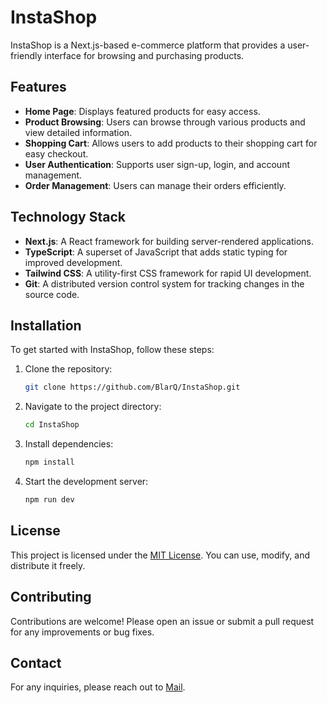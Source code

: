 # InstaShop

InstaShop is a Next.js-based e-commerce platform that provides a user-friendly interface for browsing and purchasing products.

## Features

- **Home Page**: Displays featured products for easy access.
- **Product Browsing**: Users can browse through various products and view detailed information.
- **Shopping Cart**: Allows users to add products to their shopping cart for easy checkout.
- **User Authentication**: Supports user sign-up, login, and account management.
- **Order Management**: Users can manage their orders efficiently.

## Technology Stack

- **Next.js**: A React framework for building server-rendered applications.
- **TypeScript**: A superset of JavaScript that adds static typing for improved development.
- **Tailwind CSS**: A utility-first CSS framework for rapid UI development.
- **Git**: A distributed version control system for tracking changes in the source code.

## Installation

To get started with InstaShop, follow these steps:

1. Clone the repository:
   ```bash
   git clone https://github.com/BlarQ/InstaShop.git
   ```
2. Navigate to the project directory:
   ```bash
   cd InstaShop
   ```
3. Install dependencies:
   ```bash
   npm install
   ```
4. Start the development server:
   ```bash
   npm run dev
   ```

## License

This project is licensed under the [MIT License](https://opensource.org/licenses/MIT). You can use, modify, and distribute it freely.

## Contributing

Contributions are welcome! Please open an issue or submit a pull request for any improvements or bug fixes.

## Contact

For any inquiries, please reach out to [Mail](collinsogunlala@gmail.com).
